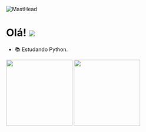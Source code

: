 ![MastHead](https://github.com/Emilyscs/images/blob/main/ba.jpg)

# Olá! <img src="https://img.icons8.com/color/48/000000/cat_in_the_bin.png"/>

  - 📚 Estudando Python.

  <div> 
    <img height="180em" src="https://github-readme-stats.vercel.app/api?username=emilyscs&show_icons=true&theme=tokyonight"/>
  <img height="180em" src="https://github-readme-stats.vercel.app/api/top-langs/?username=emilyscs&layout=compact&theme=tokyonight"/>
  </div>
